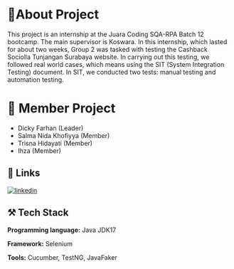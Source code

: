 
# 👋About Project

This project is an internship at the Juara Coding SQA-RPA Batch 12 bootcamp. The main supervisor is Koswara. In this internship, which lasted for about two weeks, Group 2 was tasked with testing the Cashback Sociolla Tunjangan Surabaya website. In carrying out this testing, we followed real world cases, which means using the SIT (System Integration Testing) document. In SIT, we conducted two tests: manual testing and automation testing.

# 👥 Member Project
- Dicky Farhan (Leader)
- Salma Nida Khofiyya (Member)
- Trisna Hidayati (Member)
- Ihza (Member)



## 🔗 Links

[![linkedin](https://img.shields.io/badge/linkedin-0A66C2?style=for-the-badge&logo=linkedin&logoColor=white)](https://www.linkedin.com/in/dicky-farhan7/) 



## ⚒️ Tech Stack

**Programming language:** Java JDK17

**Framework:** Selenium

**Tools:** Cucumber, TestNG, JavaFaker

